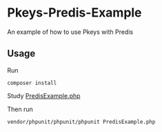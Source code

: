 # Pkeys-Predis-Example
An example of how to use Pkeys with Predis

## Usage
Run

`composer install`

Study [PredisExample.php](Pkeys-Predis-Example/PredisExample.php)

Then run

`vendor/phpunit/phpunit/phpunit PredisExample.php`
